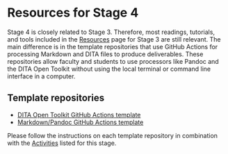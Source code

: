# Resources for Stage 4

Stage 4 is closely related to Stage 3. Therefore, most readings, tutorials, and tools included in the [Resources](../stage3/resources.md) page for Stage 3 are still relevant. The main difference is in the template repositories that use GitHub Actions for processing Markdown and DITA files to produce deliverables. These repositories allow faculty and students to use processors like Pandoc and the DITA Open Toolkit without using the local terminal or command line interface in a computer.

## Template repositories

- [DITA Open Toolkit GitHub Actions template](https://github.com/VT-Evia/dita-ot-actions)
- [Markdown/Pandoc GitHub Actions template](https://github.com/VT-Evia/pandocactions)

Please follow the instructions on each template repository in combination with the [Activities](activity.md) listed for this stage.
